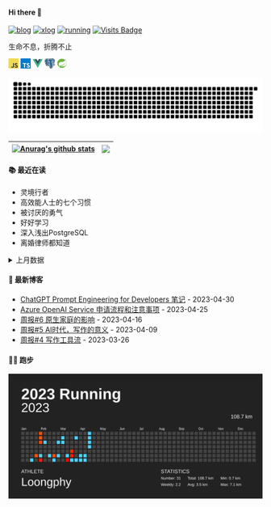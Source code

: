 #### Hi there 👋

[![blog](https://img.shields.io/badge/-blog-blueviolet)](https://blog.loongphy.com/)
[![xlog](https://img.shields.io/badge/-xlog-orange)](https://xlog.loongphy.com/)
[![running](https://img.shields.io/badge/-running-brightgreen)](https://running.loongphy.com/)
[![Visits Badge](https://badges.strrl.dev/visits/loongphy/loongphy?style=flat-square)](https://github.com/loongphy)

<p>生命不息，折腾不止</p>

<code><img height="20" alt="javascript" src="https://raw.githubusercontent.com/github/explore/80688e429a7d4ef2fca1e82350fe8e3517d3494d/topics/javascript/javascript.png"></code>
<code><img height="20" alt="typescript" src="https://raw.githubusercontent.com/github/explore/80688e429a7d4ef2fca1e82350fe8e3517d3494d/topics/typescript/typescript.png"></code>
<code><img height="20" alt="vue" src="https://raw.githubusercontent.com/github/explore/80688e429a7d4ef2fca1e82350fe8e3517d3494d/topics/vue/vue.png"></code>
<code><img height="20" alt="postgresql" src="https://raw.githubusercontent.com/github/explore/80688e429a7d4ef2fca1e82350fe8e3517d3494d/topics/postgresql/postgresql.png"></code>
<code><img height="20" alt="spring-boot" src="https://raw.githubusercontent.com/github/explore/80688e429a7d4ef2fca1e82350fe8e3517d3494d/topics/spring-boot/spring-boot.png"></code>


<picture>
  <source media="(prefers-color-scheme: dark)" srcset="github-snake-dark.svg" />
  <source media="(prefers-color-scheme: light)" srcset="github-snake.svg" />
  <img alt="github-snake" src="github-snake.svg" />
</picture>


| <a href="https://github.com/loongphy"><img align="center" src="https://github-readme-stats.vercel.app/api?username=loongphy&show_icons=true&include_all_commits=true&theme=buefy&hide_border=true" alt="Anurag's github stats" /></a> | <a href="https://github.com/loongphy"><img align="center" src="https://github-readme-stats.vercel.app/api/top-langs/?username=loongphy&layout=compact&theme=buefy&hide_border=true" /></a> |
| ------------------------------------------------------------------------------------------------------------------------------------------------------------------------------------------------------------------------------------- | ------------------------------------------------------------------------------------------------------------------------------------------------------------------------------------------ |


#### 📚 最近在读

<!-- weread starts -->
- 灵境行者
- 高效能人士的七个习惯
- 被讨厌的勇气
- 好好学习
- 深入浅出PostgreSQL
- 离婚律师都知道
<details> 
  <summary>上月数据</summary>

  ![weread](https://user-images.githubusercontent.com/42089082/229333497-2acb9968-575c-4ecb-a44b-ed33de1ab554.jpg)

</details>
<!-- weread ends -->

#### 📑 最新博客

<!-- blog starts -->
* <a href=https://blog.loongphy.com/posts/chatgpt-prompt-engineering-for-developers-notes-20230430/ target='_blank'>ChatGPT Prompt Engineering for Developers 笔记</a> - 2023-04-30
* <a href=https://blog.loongphy.com/posts/request-access-to-azure-openai-service-20230425/ target='_blank'>Azure OpenAI Service 申请流程和注意事项</a> - 2023-04-25
* <a href=https://blog.loongphy.com/posts/weekly-review-20230416/ target='_blank'>周报#6 原生家庭的影响</a> - 2023-04-16
* <a href=https://blog.loongphy.com/posts/weekly-review-20230409/ target='_blank'>周报#5 AI时代，写作的意义</a> - 2023-04-09
* <a href=https://blog.loongphy.com/posts/weekly-review-20230326/ target='_blank'>周报#4 写作工具流</a> - 2023-03-26
<!-- blog ends -->

#### 🏃‍♂️ 跑步
![2023](github_2023.svg)

